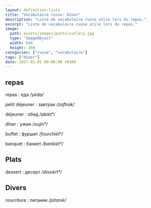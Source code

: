 ```yaml
---
layout: definition-lists
title: "Vocabulaire russe: Dîner"
description: "Liste de vocabulaire russe utile lors du repas."
excerpt: "Liste de vocabulaire russe utile lors du repas."
image:
  path: assets/images/posts/cutlery.jpg
  type: "ImageObject"
  width: 640
  height: 360
categories: ["russe", "vocabulaire"]
tags: ["dîner"]
date: 2017-01-01 00:00:00 +0100
---
```


## repas

repas
: еда
*/yèda/*

petit déjeuner
: завтрак
*/zaftrak/*

déjeuner
: обед
*/abiètᵉ/*

dîner
: ужин
*/oujinᵉ/*

buffet
: фуршет
*/fourchiètᵉ/*

banquet
: банкет
*/bankiètᵉ/*


## Plats

dessert
: десерт
*/dissièrtᵉ/*


## Divers

nourriture
: питание
*/pitaniè/*
